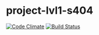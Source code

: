 # project-lvl1-s404
[![Code Climate](https://codeclimate.com/kebabdestructor/project-lvl1-s404.svg?branch=master)](https://codeclimate.com/kebabdestructor/project-lvl1-s404)
[![Build Status](https://travis-ci.com/kebabdestructor/project-lvl1-s404.svg?branch=master)](https://travis-ci.com/kebabdestructor/project-lvl1-s404)
